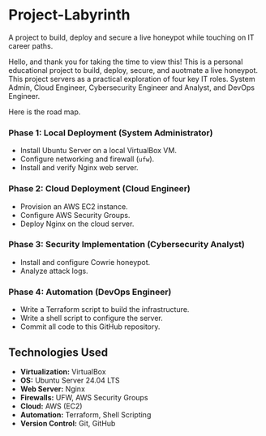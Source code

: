 # Project-Labyrinth
A project to build, deploy and secure a live honeypot while touching on IT career paths. 

Hello, and thank you for taking the time to view this! This is a personal educational project to build, deploy, secure, and auotmate a live honeypot. This project servers as a practical exploration of four key IT roles. System Admin, Cloud Engineer, Cybersecurity Engineer and Analyst, and DevOps Engineer. 

Here is the road map. 

### Phase 1: Local Deployment (System Administrator) 
- Install Ubuntu Server on a local VirtualBox VM.
- Configure networking and firewall (`ufw`).
- Install and verify Nginx web server.

### Phase 2: Cloud Deployment (Cloud Engineer) 
- Provision an AWS EC2 instance.
- Configure AWS Security Groups.
- Deploy Nginx on the cloud server.

### Phase 3: Security Implementation (Cybersecurity Analyst) 
- Install and configure Cowrie honeypot.
- Analyze attack logs.

### Phase 4: Automation (DevOps Engineer) 
- Write a Terraform script to build the infrastructure. 
- Write a shell script to configure the server.
- Commit all code to this GitHub repository.

## Technologies Used
* **Virtualization:** VirtualBox
* **OS:** Ubuntu Server 24.04 LTS
* **Web Server:** Nginx
* **Firewalls:** UFW, AWS Security Groups
* **Cloud:** AWS (EC2)
* **Automation:** Terraform, Shell Scripting
* **Version Control:** Git, GitHub
